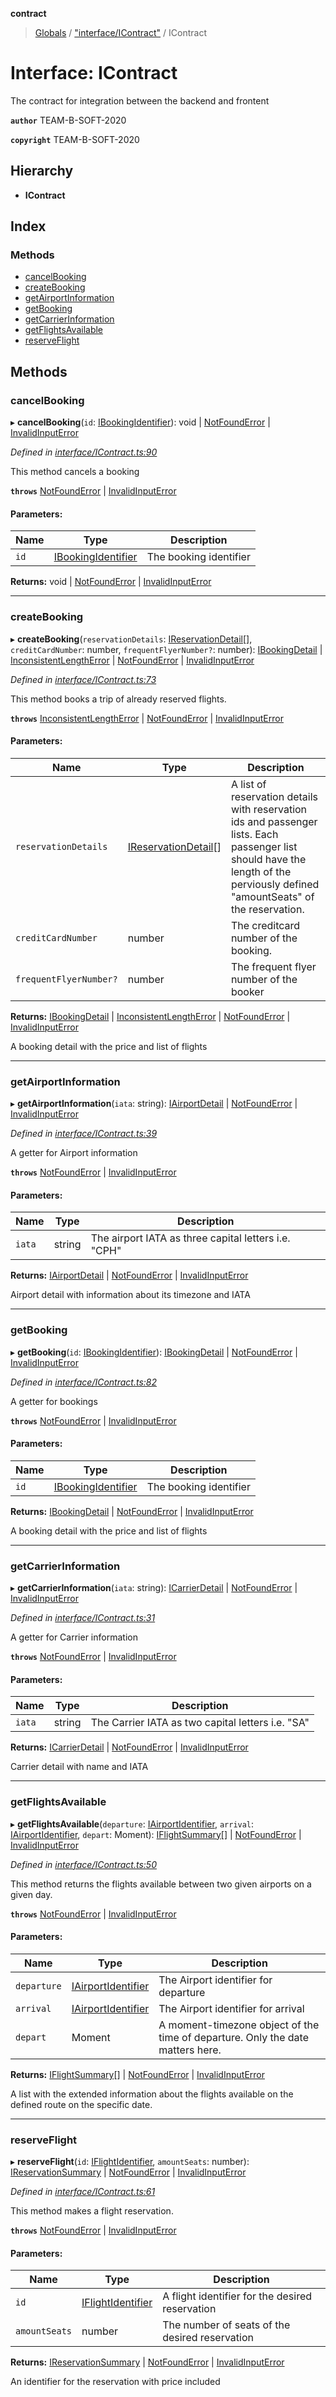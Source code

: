 **contract**

> [Globals](../README.md) / ["interface/IContract"](../modules/_interface_icontract_.md) / IContract

# Interface: IContract

The contract for integration between the backend and frontent

**`author`** TEAM-B-SOFT-2020

**`copyright`** TEAM-B-SOFT-2020

## Hierarchy

* **IContract**

## Index

### Methods

* [cancelBooking](_interface_icontract_.icontract.md#cancelbooking)
* [createBooking](_interface_icontract_.icontract.md#createbooking)
* [getAirportInformation](_interface_icontract_.icontract.md#getairportinformation)
* [getBooking](_interface_icontract_.icontract.md#getbooking)
* [getCarrierInformation](_interface_icontract_.icontract.md#getcarrierinformation)
* [getFlightsAvailable](_interface_icontract_.icontract.md#getflightsavailable)
* [reserveFlight](_interface_icontract_.icontract.md#reserveflight)

## Methods

### cancelBooking

▸ **cancelBooking**(`id`: [IBookingIdentifier](_interface_ibookingidentifier_.ibookingidentifier.md)): void \| [NotFoundError](../classes/_error_notfounderror_.notfounderror.md) \| [InvalidInputError](../classes/_error_invalidinputerror_.invalidinputerror.md)

*Defined in [interface/IContract.ts:90](https://github.com/TEAM-B-SOFT2020/LSDContract/blob/cf22cbf/interface/IContract.ts#L90)*

This method cancels a booking

**`throws`** [NotFoundError](../classes/_error_notfounderror_.notfounderror.md) | [InvalidInputError](../classes/_error_invalidinputerror_.invalidinputerror.md)

#### Parameters:

Name | Type | Description |
------ | ------ | ------ |
`id` | [IBookingIdentifier](_interface_ibookingidentifier_.ibookingidentifier.md) | The booking identifier |

**Returns:** void \| [NotFoundError](../classes/_error_notfounderror_.notfounderror.md) \| [InvalidInputError](../classes/_error_invalidinputerror_.invalidinputerror.md)

___

### createBooking

▸ **createBooking**(`reservationDetails`: [IReservationDetail](_interface_dto_ireservationdetail_.ireservationdetail.md)[], `creditCardNumber`: number, `frequentFlyerNumber?`: number): [IBookingDetail](_interface_dto_ibookingdetail_.ibookingdetail.md) \| [InconsistentLengthError](../classes/_error_inconsistentlengtherror_.inconsistentlengtherror.md) \| [NotFoundError](../classes/_error_notfounderror_.notfounderror.md) \| [InvalidInputError](../classes/_error_invalidinputerror_.invalidinputerror.md)

*Defined in [interface/IContract.ts:73](https://github.com/TEAM-B-SOFT2020/LSDContract/blob/cf22cbf/interface/IContract.ts#L73)*

This method books a trip of already reserved flights.

**`throws`** [InconsistentLengthError](../classes/_error_inconsistentlengtherror_.inconsistentlengtherror.md) | [NotFoundError](../classes/_error_notfounderror_.notfounderror.md) | [InvalidInputError](../classes/_error_invalidinputerror_.invalidinputerror.md)

#### Parameters:

Name | Type | Description |
------ | ------ | ------ |
`reservationDetails` | [IReservationDetail](_interface_dto_ireservationdetail_.ireservationdetail.md)[] | A list of reservation details with reservation ids and passenger lists. Each passenger list should have the length of the perviously defined "amountSeats" of the reservation. |
`creditCardNumber` | number | The creditcard number of the booking. |
`frequentFlyerNumber?` | number | The frequent flyer number of the booker |

**Returns:** [IBookingDetail](_interface_dto_ibookingdetail_.ibookingdetail.md) \| [InconsistentLengthError](../classes/_error_inconsistentlengtherror_.inconsistentlengtherror.md) \| [NotFoundError](../classes/_error_notfounderror_.notfounderror.md) \| [InvalidInputError](../classes/_error_invalidinputerror_.invalidinputerror.md)

A booking detail with the price and list of flights

___

### getAirportInformation

▸ **getAirportInformation**(`iata`: string): [IAirportDetail](_interface_dto_iairportdetail_.iairportdetail.md) \| [NotFoundError](../classes/_error_notfounderror_.notfounderror.md) \| [InvalidInputError](../classes/_error_invalidinputerror_.invalidinputerror.md)

*Defined in [interface/IContract.ts:39](https://github.com/TEAM-B-SOFT2020/LSDContract/blob/cf22cbf/interface/IContract.ts#L39)*

A getter for Airport information

**`throws`** [NotFoundError](../classes/_error_notfounderror_.notfounderror.md) | [InvalidInputError](../classes/_error_invalidinputerror_.invalidinputerror.md)

#### Parameters:

Name | Type | Description |
------ | ------ | ------ |
`iata` | string | The airport IATA as three capital letters i.e. "CPH" |

**Returns:** [IAirportDetail](_interface_dto_iairportdetail_.iairportdetail.md) \| [NotFoundError](../classes/_error_notfounderror_.notfounderror.md) \| [InvalidInputError](../classes/_error_invalidinputerror_.invalidinputerror.md)

Airport detail with information about its timezone and IATA

___

### getBooking

▸ **getBooking**(`id`: [IBookingIdentifier](_interface_ibookingidentifier_.ibookingidentifier.md)): [IBookingDetail](_interface_dto_ibookingdetail_.ibookingdetail.md) \| [NotFoundError](../classes/_error_notfounderror_.notfounderror.md) \| [InvalidInputError](../classes/_error_invalidinputerror_.invalidinputerror.md)

*Defined in [interface/IContract.ts:82](https://github.com/TEAM-B-SOFT2020/LSDContract/blob/cf22cbf/interface/IContract.ts#L82)*

A getter for bookings

**`throws`** [NotFoundError](../classes/_error_notfounderror_.notfounderror.md) | [InvalidInputError](../classes/_error_invalidinputerror_.invalidinputerror.md)

#### Parameters:

Name | Type | Description |
------ | ------ | ------ |
`id` | [IBookingIdentifier](_interface_ibookingidentifier_.ibookingidentifier.md) | The booking identifier |

**Returns:** [IBookingDetail](_interface_dto_ibookingdetail_.ibookingdetail.md) \| [NotFoundError](../classes/_error_notfounderror_.notfounderror.md) \| [InvalidInputError](../classes/_error_invalidinputerror_.invalidinputerror.md)

A booking detail with the price and list of flights

___

### getCarrierInformation

▸ **getCarrierInformation**(`iata`: string): [ICarrierDetail](_interface_dto_icarrierdetail_.icarrierdetail.md) \| [NotFoundError](../classes/_error_notfounderror_.notfounderror.md) \| [InvalidInputError](../classes/_error_invalidinputerror_.invalidinputerror.md)

*Defined in [interface/IContract.ts:31](https://github.com/TEAM-B-SOFT2020/LSDContract/blob/cf22cbf/interface/IContract.ts#L31)*

A getter for Carrier information

**`throws`** [NotFoundError](../classes/_error_notfounderror_.notfounderror.md) | [InvalidInputError](../classes/_error_invalidinputerror_.invalidinputerror.md)

#### Parameters:

Name | Type | Description |
------ | ------ | ------ |
`iata` | string | The Carrier IATA as two capital letters i.e. "SA" |

**Returns:** [ICarrierDetail](_interface_dto_icarrierdetail_.icarrierdetail.md) \| [NotFoundError](../classes/_error_notfounderror_.notfounderror.md) \| [InvalidInputError](../classes/_error_invalidinputerror_.invalidinputerror.md)

Carrier detail with name and IATA

___

### getFlightsAvailable

▸ **getFlightsAvailable**(`departure`: [IAirportIdentifier](_interface_iairportidentifier_.iairportidentifier.md), `arrival`: [IAirportIdentifier](_interface_iairportidentifier_.iairportidentifier.md), `depart`: Moment): [IFlightSummary](_interface_dto_iflightsummary_.iflightsummary.md)[] \| [NotFoundError](../classes/_error_notfounderror_.notfounderror.md) \| [InvalidInputError](../classes/_error_invalidinputerror_.invalidinputerror.md)

*Defined in [interface/IContract.ts:50](https://github.com/TEAM-B-SOFT2020/LSDContract/blob/cf22cbf/interface/IContract.ts#L50)*

This method returns the flights available between two given airports on a given day.

**`throws`** [NotFoundError](../classes/_error_notfounderror_.notfounderror.md) | [InvalidInputError](../classes/_error_invalidinputerror_.invalidinputerror.md)

#### Parameters:

Name | Type | Description |
------ | ------ | ------ |
`departure` | [IAirportIdentifier](_interface_iairportidentifier_.iairportidentifier.md) | The Airport identifier for departure |
`arrival` | [IAirportIdentifier](_interface_iairportidentifier_.iairportidentifier.md) | The Airport identifier for arrival |
`depart` | Moment | A moment-timezone object of the time of departure. Only the date matters here. |

**Returns:** [IFlightSummary](_interface_dto_iflightsummary_.iflightsummary.md)[] \| [NotFoundError](../classes/_error_notfounderror_.notfounderror.md) \| [InvalidInputError](../classes/_error_invalidinputerror_.invalidinputerror.md)

A list with the extended information about the flights available on the defined route on the specific date.

___

### reserveFlight

▸ **reserveFlight**(`id`: [IFlightIdentifier](_interface_iflightidentifier_.iflightidentifier.md), `amountSeats`: number): [IReservationSummary](_interface_dto_ireservationsummary_.ireservationsummary.md) \| [NotFoundError](../classes/_error_notfounderror_.notfounderror.md) \| [InvalidInputError](../classes/_error_invalidinputerror_.invalidinputerror.md)

*Defined in [interface/IContract.ts:61](https://github.com/TEAM-B-SOFT2020/LSDContract/blob/cf22cbf/interface/IContract.ts#L61)*

This method makes a flight reservation.

**`throws`** [NotFoundError](../classes/_error_notfounderror_.notfounderror.md) | [InvalidInputError](../classes/_error_invalidinputerror_.invalidinputerror.md)

#### Parameters:

Name | Type | Description |
------ | ------ | ------ |
`id` | [IFlightIdentifier](_interface_iflightidentifier_.iflightidentifier.md) | A flight identifier for the desired reservation |
`amountSeats` | number | The number of seats of the desired reservation |

**Returns:** [IReservationSummary](_interface_dto_ireservationsummary_.ireservationsummary.md) \| [NotFoundError](../classes/_error_notfounderror_.notfounderror.md) \| [InvalidInputError](../classes/_error_invalidinputerror_.invalidinputerror.md)

An identifier for the reservation with price included
